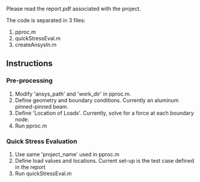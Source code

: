 Please read the report.pdf associated with the project.

The code is separated in 3 files:

1. pproc.m
2. quickStressEval.m
3. createAnsysIn.m

## Instructions

### Pre-processing
1. Modify 'ansys_path' and 'work_dir' in pproc.m.
2. Define geometry and boundary conditions. Currently an aluminum pinned-pinned beam.
3. Define 'Location of Loads'. Currently, solve for a force at each boundary node.
4. Run pproc.m

### Quick Stress Evaluation
1. Use same 'project_name' used in pproc.m
2. Define load values and locations. Current set-up is the test case defined in the report
3. Run quickStressEval.m

